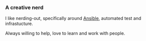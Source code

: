 ### A creative nerd

I like nerding-out, specifically around [Ansible](https://github.com/ansible/ansible), automated test and infrastucture.

Always willing to help, love to learn and work with people.
